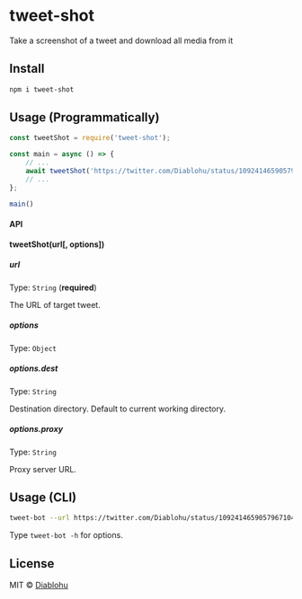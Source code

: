 # tweet-shot
Take a screenshot of a tweet and download all media from it

## Install

```bash
npm i tweet-shot
```

## Usage (Programmatically)

```javascript
const tweetShot = require('tweet-shot');

const main = async () => {
    // ...
    await tweetShot('https://twitter.com/Diablohu/status/1092414659057967104')
    // ...
};

main()
```

#### API

**tweetShot(url[, options])**

##### url

Type: `String` (**required**)

The URL of target tweet.

##### options

Type: `Object`

##### options.dest

Type: `String`

Destination directory. Default to current working directory.

##### options.proxy

Type: `String`

Proxy server URL.

## Usage (CLI)

```bash
tweet-bot --url https://twitter.com/Diablohu/status/1092414659057967104
```

Type `tweet-bot -h` for options.

## License

MIT © [Diablohu](https://diablohu.com)
